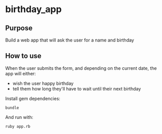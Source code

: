 # birthday_app

## Purpose
Build a web app that will ask the user for a name and birthday

## How to use
When the user submits the form, and depending on the current date, the app will either:

* wish the user happy birthday
* tell them how long they'll have to wait until their next birthday

Install gem dependencies:
```
bundle
```
And run with:

```
ruby app.rb
```

